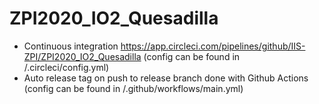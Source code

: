 # ZPI2020_IO2_Quesadilla

- Continuous integration https://app.circleci.com/pipelines/github/IIS-ZPI/ZPI2020_IO2_Quesadilla (config can be found in /.circleci/config.yml)
- Auto release tag on push to release branch done with Github Actions (config can be found in /.github/workflows/main.yml)
